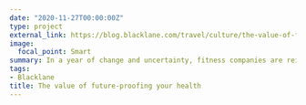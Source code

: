 ```yaml
---
date: "2020-11-27T00:00:00Z"
type: project
external_link: https://blog.blacklane.com/travel/culture/the-value-of-future-proofing-your-health/
image:
  focal_point: Smart
summary: In a year of change and uncertainty, fitness companies are reinventing the way they do business.
tags: 
- Blacklane
title: The value of future-proofing your health
---
```

